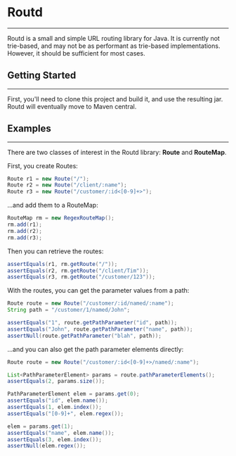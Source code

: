 # Routd
------

Routd is a small and simple URL routing library for Java. It is currently not trie-based, 
and may not be as performant as trie-based implementations. However, it should be sufficient
for most cases.

## Getting Started
------------------

First, you'll need to clone this project and build it, and use the resulting jar. Routd will 
eventually move to Maven central.

## Examples
-----------

There are two classes of interest in the Routd library: **Route** and **RouteMap**.

First, you create Routes:

```java
Route r1 = new Route("/");
Route r2 = new Route("/client/:name");
Route r3 = new Route("/customer/:id<[0-9]+>");
```

...and add them to a RouteMap:

```java
RouteMap rm = new RegexRouteMap();
rm.add(r1);
rm.add(r2);
rm.add(r3);
```

Then you can retrieve the routes:

```java
assertEquals(r1, rm.getRoute("/"));
assertEquals(r2, rm.getRoute("/client/Tim"));
assertEquals(r3, rm.getRoute("/customer/123"));
```

With the routes, you can get the parameter values from a path:

```java
Route route = new Route("/customer/:id/named/:name");
String path = "/customer/1/named/John";

assertEquals("1", route.getPathParameter("id", path));
assertEquals("John", route.getPathParameter("name", path));
assertNull(route.getPathParameter("blah", path));
```

...and you can also get the path parameter elements directly:

```java
Route route = new Route("/customer/:id<[0-9]+>/named/:name");

List<PathParameterElement> params = route.pathParameterElements();
assertEquals(2, params.size());

PathParameterElement elem = params.get(0);
assertEquals("id", elem.name());
assertEquals(1, elem.index());
assertEquals("[0-9]+", elem.regex());

elem = params.get(1);
assertEquals("name", elem.name());
assertEquals(3, elem.index());
assertNull(elem.regex());
```
